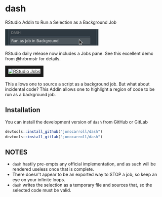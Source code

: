 # dash

RStudio Addin to Run a Selection as a Background Job

![](./tools/dash.png)

RStudio daily release now includes a Jobs pane. See this excellent demo from @hrbrmstr for details.

<a href="http://www.youtube.com/watch?feature=player_embedded&v=EBlk1kRbKeU
" target="_blank"><img src="http://img.youtube.com/vi/EBlk1kRbKeU/0.jpg" 
alt="RStudio Jobs" width="240" height="180" border="10" /></a>

This allows one to source a script as a background job. But what about incidental code? This Addin allows one to highlight a region of code to be run as a background job.

## Installation

You can install the development version of `dash` from GitHub or GitLab

``` r
devtools::install_github("jonocarroll/dash")
devtools::install_gitlab("jonocarroll/dash")
```

## NOTES

* `dash` hastily pre-empts any official implementation, and as such will be rendered useless once that is complete.
* There doesn't appear to be an exported way to STOP a job, so keep an eye on your infinite loops.
* `dash` writes the selection as a temporary file and sources that, so the selected code must be valid.
